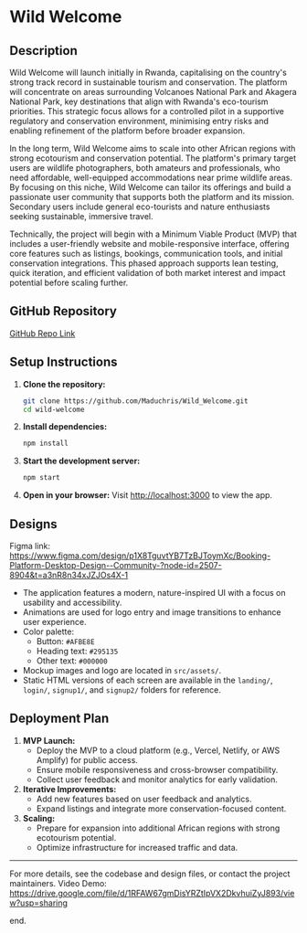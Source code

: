 # Wild Welcome

## Description
Wild Welcome will launch initially in Rwanda, capitalising on the country's strong track record in sustainable tourism and conservation. The platform will concentrate on areas surrounding Volcanoes National Park and Akagera National Park, key destinations that align with Rwanda's eco-tourism priorities. This strategic focus allows for a controlled pilot in a supportive regulatory and conservation environment, minimising entry risks and enabling refinement of the platform before broader expansion.

In the long term, Wild Welcome aims to scale into other African regions with strong ecotourism and conservation potential. The platform's primary target users are wildlife photographers, both amateurs and professionals, who need affordable, well-equipped accommodations near prime wildlife areas. By focusing on this niche, Wild Welcome can tailor its offerings and build a passionate user community that supports both the platform and its mission. Secondary users include general eco-tourists and nature enthusiasts seeking sustainable, immersive travel.

Technically, the project will begin with a Minimum Viable Product (MVP) that includes a user-friendly website and mobile-responsive interface, offering core features such as listings, bookings, communication tools, and initial conservation integrations. This phased approach supports lean testing, quick iteration, and efficient validation of both market interest and impact potential before scaling further.

## GitHub Repository
[GitHub Repo Link](https://github.com/Maduchris/Wild_Welcome.git) <!-- Replace with your actual repo URL -->

## Setup Instructions
1. **Clone the repository:**
   ```bash
   git clone https://github.com/Maduchris/Wild_Welcome.git
   cd wild-welcome
   ```
2. **Install dependencies:**
   ```bash
   npm install
   ```
3. **Start the development server:**
   ```bash
   npm start
   ```
4. **Open in your browser:**
   Visit [http://localhost:3000](http://localhost:3000) to view the app.

## Designs
Figma link: https://www.figma.com/design/p1X8TguvtYB7TzBJToymXc/Booking-Platform-Desktop-Design--Community-?node-id=2507-8904&t=a3nR8n34xJZJOs4X-1
- The application features a modern, nature-inspired UI with a focus on usability and accessibility.
- Animations are used for logo entry and image transitions to enhance user experience.
- Color palette:
  - Button: `#AFBE8E`
  - Heading text: `#295135`
  - Other text: `#000000`
- Mockup images and logo are located in `src/assets/`.
- Static HTML versions of each screen are available in the `landing/`, `login/`, `signup1/`, and `signup2/` folders for reference.

## Deployment Plan
1. **MVP Launch:**
   - Deploy the MVP to a cloud platform (e.g., Vercel, Netlify, or AWS Amplify) for public access.
   - Ensure mobile responsiveness and cross-browser compatibility.
   - Collect user feedback and monitor analytics for early validation.
2. **Iterative Improvements:**
   - Add new features based on user feedback and analytics.
   - Expand listings and integrate more conservation-focused content.
3. **Scaling:**
   - Prepare for expansion into additional African regions with strong ecotourism potential.
   - Optimize infrastructure for increased traffic and data.

---
For more details, see the codebase and design files, or contact the project maintainers.
Video Demo: https://drive.google.com/file/d/1RFAW67gmDisYRZtIpVX2DkvhuiZyJ893/view?usp=sharing

end.